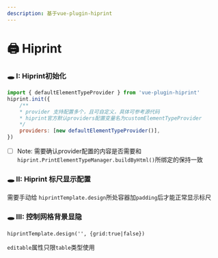 ```yaml
---
description: 基于vue-plugin-hiprint
---
```


# 🖨️ Hiprint

### 🕳️ I: Hiprint初始化

```javascript
import { defaultElementTypeProvider } from 'vue-plugin-hiprint'
hiprint.init({
    /** 
    * provider 支持配置多个，且可自定义，具体可参考源代码
    * hiprint官方默认providers配置变量名为customElementTypeProvider
    */
    providers: [new defaultElementTypeProvider()],
})
```

* [ ] Note: 需要确认provider配置的内容是否需要和`hiprint.PrintElementTypeManager.buildByHtml()`所绑定的保持一致

### 🕳️ II: Hiprint 标尺显示配置

需要手动给 `hiprintTemplate.design`所处容器加`padding`后才能正常显示标尺

### 🕳️ III: 控制网格背景显隐

`hiprintTemplate.design('', {grid:true|false})`



`editable`属性只限`table`类型使用



